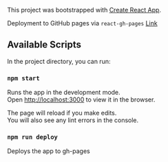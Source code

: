 This project was bootstrapped with [Create React App](https://github.com/facebook/create-react-app).

Deployment to GitHub pages via `react-gh-pages` [Link](https://github.com/gitname/react-gh-pages)

## Available Scripts

In the project directory, you can run:

### `npm start`

Runs the app in the development mode.<br>
Open [http://localhost:3000](http://localhost:3000) to view it in the browser.

The page will reload if you make edits.<br>
You will also see any lint errors in the console.

### `npm run deploy`

Deploys the app to gh-pages
